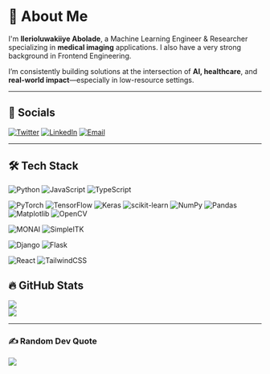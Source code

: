 # 💫 About Me

I'm **Ilerioluwakiiye Abolade**, a Machine Learning Engineer & Researcher specializing in **medical imaging** applications. I also have a very strong background in Frontend Engineering.

I’m consistently building solutions at the intersection of **AI, healthcare**, and **real-world impact**—especially in low-resource settings.   

---
## 🤍 Socials  
[![Twitter](https://img.shields.io/badge/Twitter-%231DA1F2.svg?logo=Twitter&logoColor=white)](https://twitter.com/llerioluwakiiye)
[![LinkedIn](https://img.shields.io/badge/LinkedIn-%230A66C2.svg?logo=linkedin&logoColor=white)](https://linkedin.com/in/ilerioluwakiiye)
[![Email](https://img.shields.io/badge/Email-D14836?style=flat&logo=gmail&logoColor=white)](mailto:aboladeilerioluwakiiye@gmail.com)

---
## 🛠 Tech Stack  

<!-- Programming Languages -->
![Python](https://img.shields.io/badge/Python-3776AB?style=plastic&logo=python&logoColor=white)
![JavaScript](https://img.shields.io/badge/JavaScript-F7DF1E?style=plastic&logo=javascript&logoColor=black)
![TypeScript](https://img.shields.io/badge/TypeScript-3776AB??style=plastic&logo=typescript&logoColor=white)

<!-- ML/DL Frameworks & Libraries -->
![PyTorch](https://img.shields.io/badge/PyTorch-5C3EE8?style=plastic&logo=pytorch&logoColor=white)
![TensorFlow](https://img.shields.io/badge/TensorFlow-11557C?style=plastic&logo=tensorflow&logoColor=white)
![Keras](https://img.shields.io/badge/Keras-150458?style=plastic&logo=keras&logoColor=white)
![scikit-learn](https://img.shields.io/badge/Scikit--Learn-013243?style=plastic&logo=scikit-learn&logoColor=white)
![NumPy](https://img.shields.io/badge/NumPy-013243?style=plastic&logo=numpy&logoColor=white)
![Pandas](https://img.shields.io/badge/Pandas-150458?style=plastic&logo=pandas&logoColor=white)
![Matplotlib](https://img.shields.io/badge/Matplotlib-11557C?style=plastic&logo=matplotlib&logoColor=white)
![OpenCV](https://img.shields.io/badge/OpenCV-5C3EE8?style=plastic&logo=opencv&logoColor=white)

<!-- Vision/Medical Imaging -->
![MONAI](https://img.shields.io/badge/MONAI-150458?style=plastic&logo=python&logoColor=white)
![SimpleITK](https://img.shields.io/badge/SimpleITK-6A1B9A?style=plastic&logo=python&logoColor=white)

<!-- Backend / Web Frameworks -->
![Django](https://img.shields.io/badge/Django-092E20?style=plastic&logo=django&logoColor=white)
![Flask](https://img.shields.io/badge/Flask-000000?style=plastic&logo=flask&logoColor=white)

<!-- Frontend -->
![React](https://img.shields.io/badge/React-20232A?style=plastic&logo=react&logoColor=61DAFB)
![TailwindCSS](https://img.shields.io/badge/TailwindCSS-38B2AC?style=plastic&logo=tailwind-css&logoColor=white)




## 🔥 GitHub Stats  
![](https://github-readme-streak-stats.herokuapp.com/?user=ileri-oluwa-kiiye&theme=dark&hide_border=false)<br/>
![](https://github-readme-stats.vercel.app/api/top-langs/?username=ileri-oluwa-kiiye&theme=dark&hide_border=false&include_all_commits=true&count_private=false&layout=compact)

---

### ✍️ Random Dev Quote  
![](https://quotes-github-readme.vercel.app/api?type=horizontal&theme=tokyonight)

